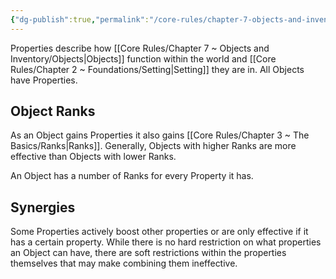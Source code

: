 ```yaml
---
{"dg-publish":true,"permalink":"/core-rules/chapter-7-objects-and-inventory/properties/"}
---
```


Properties describe how [[Core Rules/Chapter 7 ~ Objects and Inventory/Objects\|Objects]] function within the world and [[Core Rules/Chapter 2 ~ Foundations/Setting\|Setting]] they are in. All Objects have Properties.
## Object Ranks
As an Object gains Properties it also gains [[Core Rules/Chapter 3 ~ The Basics/Ranks\|Ranks]]. Generally, Objects with higher Ranks are more effective than Objects with lower Ranks.

An Object has a number of Ranks for every Property it has.
## Synergies
Some Properties actively boost other properties or are only effective if it has a certain property. While there is no hard restriction on what properties an Object can have, there are soft restrictions within the properties themselves that may make combining them ineffective.
